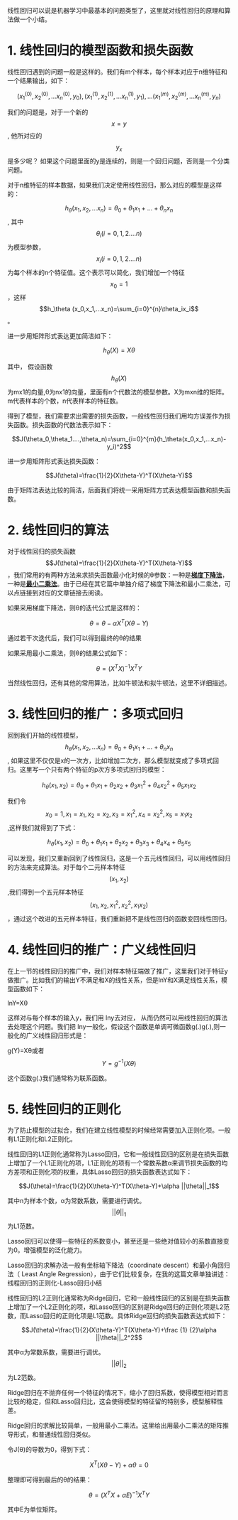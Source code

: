 线性回归可以说是机器学习中最基本的问题类型了，这里就对线性回归的原理和算法做一个小结。

# 1. 线性回归的模型函数和损失函数

线性回归遇到的问题一般是这样的。我们有m个样本，每个样本对应于n维特征和一个结果输出，如下：

$$(x^{(0)}_1,x^{(0)}_2,...x^{(0)}_n,y_0),(x^{(1)}_1,x^{(1)}_2,...x^{(1)}_n,y_1),...(x^{(m)}_1,x^{(m)}_2,...x^{(m)}_n,y_n)$$

我们的问题是，对于一个新的$$x = y$$, 他所对应的$$y_x$$是多少呢？ 如果这个问题里面的y是连续的，则是一个回归问题，否则是一个分类问题。

对于n维特征的样本数据，如果我们决定使用线性回归，那么对应的模型是这样的：

$$h_\theta (x_1,x_2,...x_n)=\theta_0+\theta_1x_1+...+\theta_nx_n$$, 其中$$\theta_i(i=0,1,2....n)$$为模型参数，$$x_i(i=0,1,2....n)$$为每个样本的n个特征值。这个表示可以简化，我们增加一个特征$$x_0=1$$，这样$$h_\theta (x_0,x_1,...x_n)=\sum_{i=0}^{n}\theta_ix_i$$。

进一步用矩阵形式表达更加简洁如下：

$$h_\theta(X)=X\theta$$

其中， 假设函数$$h_\theta(X)$$为mx1的向量,θ为nx1的向量，里面有n个代数法的模型参数。X为mxn维的矩阵。m代表样本的个数，n代表样本的特征数。

得到了模型，我们需要求出需要的损失函数，一般线性回归我们用均方误差作为损失函数。损失函数的代数法表示如下：

$$J(\theta_0,\theta_1....,\theta_n)=\sum_{i=0}^{m}(h_\theta(x_0,x_1,...x_n)-y_i)^2$$

进一步用矩阵形式表达损失函数：

$$J(\theta)=\frac{1}{2}(X\theta-Y)^T(X\theta-Y)$$

由于矩阵法表达比较的简洁，后面我们将统一采用矩阵方式表达模型函数和损失函数。

# 2. 线性回归的算法

对于线性回归的损失函数$$$$$$J(\theta)=\frac{1}{2}(X\theta-Y)^T(X\theta-Y)$$，我们常用的有两种方法来求损失函数最小化时候的θ参数：一种是[**梯度下降法**](/math/analytic/gradient_descent.md)，一种是[**最小二乘法**](/math/analytic/least-square.md)。由于已经在其它篇中单独介绍了梯度下降法和最小二乘法，可以点链接到对应的文章链接去阅读。

如果采用梯度下降法，则θ的迭代公式是这样的：

$$\theta=\theta-\alpha X^T(X\theta-Y)$$

通过若干次迭代后，我们可以得到最终的θ的结果

如果采用最小二乘法，则θ的结果公式如下：

$$\theta=(X^TX)^{-1}X^TY$$

当然线性回归，还有其他的常用算法，比如牛顿法和拟牛顿法，这里不详细描述。

# 3. 线性回归的推广：多项式回归

回到我们开始的线性模型，$$h_\theta (x_1,x_2,...x_n)=\theta_0+\theta_1x_1+...+\theta_nx_n$$, 如果这里不仅仅是x的一次方，比如增加二次方，那么模型就变成了多项式回归。这里写一个只有两个特征的p次方多项式回归的模型：

$$h_\theta (x_1,x_2)=\theta_0+\theta_1x_1+\theta_2x_2+\theta_3x_1^2+\theta_4x_2^2+\theta_5x_1x_2$$

我们令$$x_0=1, x_1=x_1,x_2=x_2,x_3=x_1^2,x_4=x_2^2,x_5=x_1x_2$$,这样我们就得到了下式：

$$h_\theta (x_1,x_2)=\theta_0+\theta_1x_1+\theta_2x_2+\theta_3x_3+\theta_4x_4+\theta_5x_5$$

可以发现，我们又重新回到了线性回归，这是一个五元线性回归，可以用线性回归的方法来完成算法。对于每个二元样本特征$$(x_1,x_2)$$,我们得到一个五元样本特征$$(x_1,x_2,x_1^2,x_2^2,x_1x_2)$$，通过这个改进的五元样本特征，我们重新把不是线性回归的函数变回线性回归。

# 4. 线性回归的推广：广义线性回归

在上一节的线性回归的推广中，我们对样本特征端做了推广，这里我们对于特征y做推广。比如我们的输出Y不满足和X的线性关系，但是lnY和X满足线性关系，模型函数如下：

lnY=Xθ

这样对与每个样本的输入y，我们用 lny去对应， 从而仍然可以用线性回归的算法去处理这个问题。我们把 Iny一般化，假设这个函数是单调可微函数g\(.\)g\(.\),则一般化的广义线性回归形式是：

g\(Y\)=Xθ或者 $$Y=g^{-1}(X\theta)$$

这个函数g\(.\)我们通常称为联系函数。

# 5. 线性回归的正则化

为了防止模型的过拟合，我们在建立线性模型的时候经常需要加入正则化项。一般有L1正则化和L2正则化。

线性回归的L1正则化通常称为Lasso回归，它和一般线性回归的区别是在损失函数上增加了一个L1正则化的项，L1正则化的项有一个常数系数α来调节损失函数的均方差项和正则化项的权重，具体Lasso回归的损失函数表达式如下：

$$J(\theta)=\frac{1}{2}(X\theta-Y)^T(X\theta-Y)+\alpha ||\theta||_1$$

其中n为样本个数，α为常数系数，需要进行调优。$$||\theta||_1$$为L1范数。

Lasso回归可以使得一些特征的系数变小，甚至还是一些绝对值较小的系数直接变为0。增强模型的泛化能力。

Lasso回归的求解办法一般有坐标轴下降法（coordinate descent）和最小角回归法（ Least Angle Regression），由于它们比较复杂，在我的这篇文章单独讲述： 线程回归的正则化-Lasso回归小结

线性回归的L2正则化通常称为Ridge回归，它和一般线性回归的区别是在损失函数上增加了一个L2正则化的项，和Lasso回归的区别是Ridge回归的正则化项是L2范数，而Lasso回归的正则化项是L1范数。具体Ridge回归的损失函数表达式如下：

$$J(\theta)=\frac{1}{2}(X\theta-Y)^T(X\theta-Y)+\frac {1} {2}\alpha ||\theta||_2^2$$

其中α为常数系数，需要进行调优。$$||\theta||_2$$为L2范数。

Ridge回归在不抛弃任何一个特征的情况下，缩小了回归系数，使得模型相对而言比较的稳定，但和Lasso回归比，这会使得模型的特征留的特别多，模型解释性差。

Ridge回归的求解比较简单，一般用最小二乘法。这里给出用最小二乘法的矩阵推导形式，和普通线性回归类似。

令J\(θ\)的导数为0，得到下式：

$$X^T(X\theta-Y)+\alpha \theta=0$$

整理即可得到最后的θ的结果：

$$\theta=(X^TX+\alpha E)^{-1}X^TY$$

其中E为单位矩阵。

